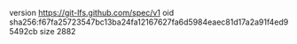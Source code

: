 version https://git-lfs.github.com/spec/v1
oid sha256:f67fa25723547bc13ba24fa12167627fa6d5984eaec81d17a2a91f4ed95492cb
size 2882
